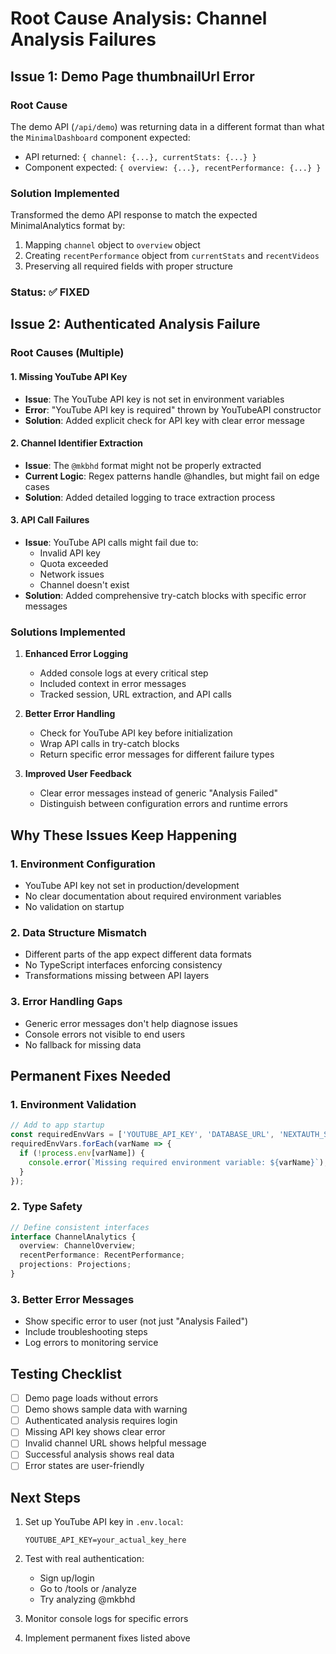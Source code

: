 # Root Cause Analysis: Channel Analysis Failures

## Issue 1: Demo Page thumbnailUrl Error

### Root Cause
The demo API (`/api/demo`) was returning data in a different format than what the `MinimalDashboard` component expected:
- API returned: `{ channel: {...}, currentStats: {...} }`
- Component expected: `{ overview: {...}, recentPerformance: {...} }`

### Solution Implemented
Transformed the demo API response to match the expected MinimalAnalytics format by:
1. Mapping `channel` object to `overview` object
2. Creating `recentPerformance` object from `currentStats` and `recentVideos`
3. Preserving all required fields with proper structure

### Status: ✅ FIXED

## Issue 2: Authenticated Analysis Failure

### Root Causes (Multiple)

#### 1. Missing YouTube API Key
- **Issue**: The YouTube API key is not set in environment variables
- **Error**: "YouTube API key is required" thrown by YouTubeAPI constructor
- **Solution**: Added explicit check for API key with clear error message

#### 2. Channel Identifier Extraction
- **Issue**: The `@mkbhd` format might not be properly extracted
- **Current Logic**: Regex patterns handle @handles, but might fail on edge cases
- **Solution**: Added detailed logging to trace extraction process

#### 3. API Call Failures
- **Issue**: YouTube API calls might fail due to:
  - Invalid API key
  - Quota exceeded
  - Network issues
  - Channel doesn't exist
- **Solution**: Added comprehensive try-catch blocks with specific error messages

### Solutions Implemented

1. **Enhanced Error Logging**
   - Added console logs at every critical step
   - Included context in error messages
   - Tracked session, URL extraction, and API calls

2. **Better Error Handling**
   - Check for YouTube API key before initialization
   - Wrap API calls in try-catch blocks
   - Return specific error messages for different failure types

3. **Improved User Feedback**
   - Clear error messages instead of generic "Analysis Failed"
   - Distinguish between configuration errors and runtime errors

## Why These Issues Keep Happening

### 1. Environment Configuration
- YouTube API key not set in production/development
- No clear documentation about required environment variables
- No validation on startup

### 2. Data Structure Mismatch
- Different parts of the app expect different data formats
- No TypeScript interfaces enforcing consistency
- Transformations missing between API layers

### 3. Error Handling Gaps
- Generic error messages don't help diagnose issues
- Console errors not visible to end users
- No fallback for missing data

## Permanent Fixes Needed

### 1. Environment Validation
```typescript
// Add to app startup
const requiredEnvVars = ['YOUTUBE_API_KEY', 'DATABASE_URL', 'NEXTAUTH_SECRET'];
requiredEnvVars.forEach(varName => {
  if (!process.env[varName]) {
    console.error(`Missing required environment variable: ${varName}`);
  }
});
```

### 2. Type Safety
```typescript
// Define consistent interfaces
interface ChannelAnalytics {
  overview: ChannelOverview;
  recentPerformance: RecentPerformance;
  projections: Projections;
}
```

### 3. Better Error Messages
- Show specific error to user (not just "Analysis Failed")
- Include troubleshooting steps
- Log errors to monitoring service

## Testing Checklist

- [ ] Demo page loads without errors
- [ ] Demo shows sample data with warning
- [ ] Authenticated analysis requires login
- [ ] Missing API key shows clear error
- [ ] Invalid channel URL shows helpful message
- [ ] Successful analysis shows real data
- [ ] Error states are user-friendly

## Next Steps

1. Set up YouTube API key in `.env.local`:
   ```
   YOUTUBE_API_KEY=your_actual_key_here
   ```

2. Test with real authentication:
   - Sign up/login
   - Go to /tools or /analyze
   - Try analyzing @mkbhd

3. Monitor console logs for specific errors

4. Implement permanent fixes listed above
